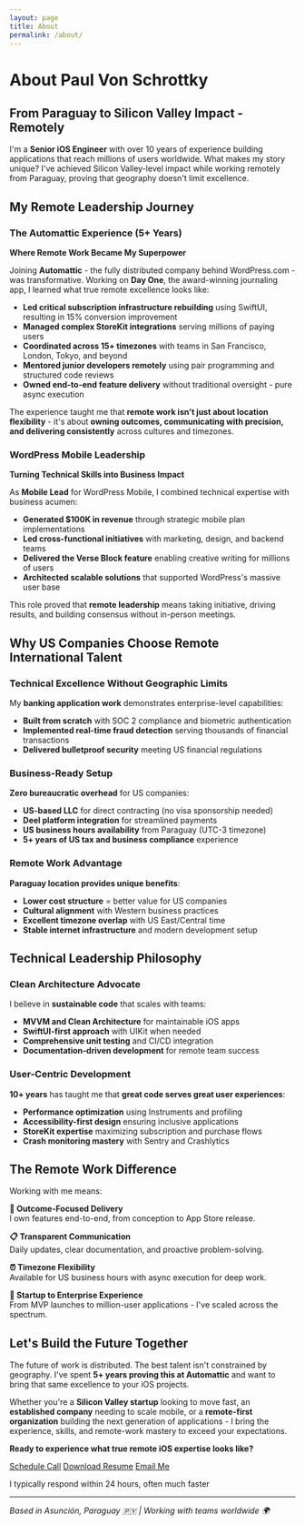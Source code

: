 ```yaml
---
layout: page
title: About
permalink: /about/
---
```


# About Paul Von Schrottky

## From Paraguay to Silicon Valley Impact - Remotely

I'm a **Senior iOS Engineer** with over 10 years of experience building applications that reach millions of users worldwide. What makes my story unique? I've achieved Silicon Valley-level impact while working remotely from Paraguay, proving that geography doesn't limit excellence.

## My Remote Leadership Journey

### The Automattic Experience (5+ Years)
**Where Remote Work Became My Superpower**

Joining **Automattic** - the fully distributed company behind WordPress.com - was transformative. Working on **Day One**, the award-winning journaling app, I learned what true remote excellence looks like:

- **Led critical subscription infrastructure rebuilding** using SwiftUI, resulting in 15% conversion improvement
- **Managed complex StoreKit integrations** serving millions of paying users
- **Coordinated across 15+ timezones** with teams in San Francisco, London, Tokyo, and beyond
- **Mentored junior developers remotely** using pair programming and structured code reviews
- **Owned end-to-end feature delivery** without traditional oversight - pure async execution

The experience taught me that **remote work isn't just about location flexibility** - it's about **owning outcomes, communicating with precision, and delivering consistently** across cultures and timezones.

### WordPress Mobile Leadership
**Turning Technical Skills into Business Impact**

As **Mobile Lead** for WordPress Mobile, I combined technical expertise with business acumen:

- **Generated $100K in revenue** through strategic mobile plan implementations
- **Led cross-functional initiatives** with marketing, design, and backend teams
- **Delivered the Verse Block feature** enabling creative writing for millions of users
- **Architected scalable solutions** that supported WordPress's massive user base

This role proved that **remote leadership** means taking initiative, driving results, and building consensus without in-person meetings.

## Why US Companies Choose Remote International Talent

### Technical Excellence Without Geographic Limits

My **banking application work** demonstrates enterprise-level capabilities:
- **Built from scratch** with SOC 2 compliance and biometric authentication
- **Implemented real-time fraud detection** serving thousands of financial transactions
- **Delivered bulletproof security** meeting US financial regulations

### Business-Ready Setup

**Zero bureaucratic overhead** for US companies:
- **US-based LLC** for direct contracting (no visa sponsorship needed)
- **Deel platform integration** for streamlined payments
- **US business hours availability** from Paraguay (UTC-3 timezone)
- **5+ years of US tax and business compliance** experience

### Remote Work Advantage

**Paraguay location provides unique benefits**:
- **Lower cost structure** = better value for US companies
- **Cultural alignment** with Western business practices
- **Excellent timezone overlap** with US East/Central time
- **Stable internet infrastructure** and modern development setup

## Technical Leadership Philosophy

### Clean Architecture Advocate
I believe in **sustainable code** that scales with teams:
- **MVVM and Clean Architecture** for maintainable iOS apps
- **SwiftUI-first approach** with UIKit when needed
- **Comprehensive unit testing** and CI/CD integration
- **Documentation-driven development** for remote team success

### User-Centric Development
**10+ years** has taught me that **great code serves great user experiences**:
- **Performance optimization** using Instruments and profiling
- **Accessibility-first design** ensuring inclusive applications  
- **StoreKit expertise** maximizing subscription and purchase flows
- **Crash monitoring mastery** with Sentry and Crashlytics

## The Remote Work Difference

Working with me means:

**🎯 Outcome-Focused Delivery**  
I own features end-to-end, from conception to App Store release.

**📋 Transparent Communication**  
Daily updates, clear documentation, and proactive problem-solving.

**⏰ Timezone Flexibility**  
Available for US business hours with async execution for deep work.

**🚀 Startup to Enterprise Experience**  
From MVP launches to million-user applications - I've scaled across the spectrum.

## Let's Build the Future Together

The future of work is distributed. The best talent isn't constrained by geography. I've spent **5+ years proving this at Automattic** and want to bring that same excellence to your iOS projects.

Whether you're a **Silicon Valley startup** looking to move fast, an **established company** needing to scale mobile, or a **remote-first organization** building the next generation of applications - I bring the experience, skills, and remote-work mastery to exceed your expectations.

**Ready to experience what true remote iOS expertise looks like?**

<div class="cta-section">
  <div class="about-cta-buttons">
    <a href="https://calendly.com/pschrottky" class="btn btn-primary" target="_blank">Schedule Call</a>
    <a href="/assets/Paul%20Von%20Schrottky%20-%20Resume.pdf" class="btn btn-secondary" target="_blank">Download Resume</a>
    <a href="mailto:{{ site.email }}" class="btn btn-tertiary">Email Me</a>
  </div>
  <p>I typically respond within 24 hours, often much faster</p>
</div>

---

*Based in Asunción, Paraguay 🇵🇾 | Working with teams worldwide 🌍*

